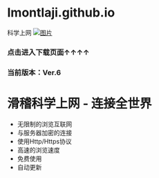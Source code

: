 # Imontlaji.github.io
科学上网
[![图片](Pic/Head.png)](https://imontlaji.github.io/index.html)
### 点击进入下载页面↑↑↑↑
### 当前版本：Ver.6
# 滑稽科学上网 - 连接全世界  

* 无限制的浏览互联网
* 与服务器加密的连接
* 使用Http/Https协议
* 高速的浏览速度
* 免费使用
* 自动更新   
